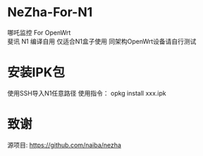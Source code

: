 # NeZha-For-N1
哪吒监控 For OpenWrt   
斐讯 N1 编译自用
仅适合N1盒子使用
同架构OpenWrt设备请自行测试
# 安装IPK包
使用SSH导入N1任意路径
使用指令： opkg install xxx.ipk
# 致谢
源项目: https://github.com/naiba/nezha
